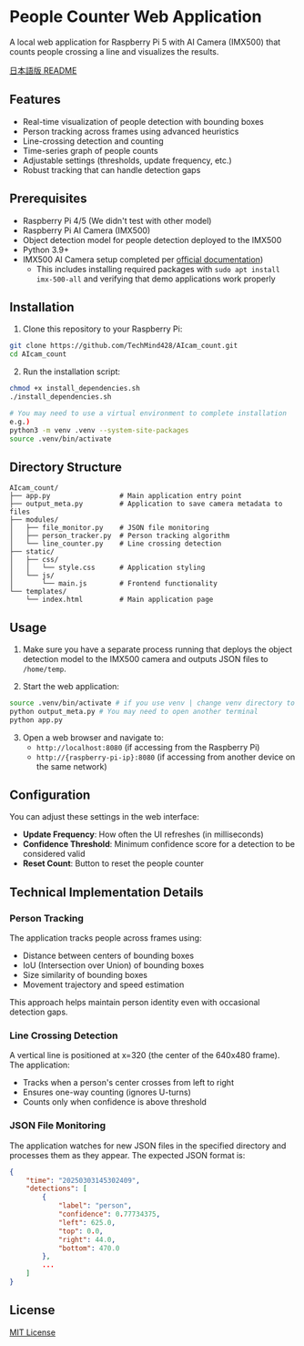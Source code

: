 # People Counter Web Application

A local web application for Raspberry Pi 5 with AI Camera (IMX500) that counts people crossing a line and visualizes the results.

[日本語版 README](README_ja.md)

## Features

- Real-time visualization of people detection with bounding boxes
- Person tracking across frames using advanced heuristics
- Line-crossing detection and counting
- Time-series graph of people counts
- Adjustable settings (thresholds, update frequency, etc.)
- Robust tracking that can handle detection gaps

## Prerequisites

- Raspberry Pi 4/5 (We didn't test with other model)
- Raspberry Pi AI Camera (IMX500)
- Object detection model for people detection deployed to the IMX500
- Python 3.9+
- IMX500 AI Camera setup completed per [official documentation](https://www.raspberrypi.com/documentation/accessories/ai-camera.html))
  - This includes installing required packages with `sudo apt install imx-500-all` and verifying that demo applications work properly

## Installation

1. Clone this repository to your Raspberry Pi:

```bash
git clone https://github.com/TechMind428/AIcam_count.git
cd AIcam_count
```

2. Run the installation script:

```bash
chmod +x install_dependencies.sh
./install_dependencies.sh

# You may need to use a virtual environment to complete installation
e.g.)
python3 -m venv .venv --system-site-packages
source .venv/bin/activate
```

## Directory Structure

```
AIcam_count/
├── app.py                 # Main application entry point
├── output_meta.py         # Application to save camera metadata to files
├── modules/
│   ├── file_monitor.py    # JSON file monitoring
│   ├── person_tracker.py  # Person tracking algorithm
│   └── line_counter.py    # Line crossing detection
├── static/
│   ├── css/
│   │   └── style.css      # Application styling
│   └── js/
│       └── main.js        # Frontend functionality
└── templates/
    └── index.html         # Main application page
```

## Usage

1. Make sure you have a separate process running that deploys the object detection model to the IMX500 camera and outputs JSON files to `/home/temp`.

2. Start the web application:

```bash
source .venv/bin/activate # if you use venv | change venv directory to your environment
python output_meta.py # You may need to open another terminal
python app.py
```

3. Open a web browser and navigate to:
   - `http://localhost:8080` (if accessing from the Raspberry Pi)
   - `http://{raspberry-pi-ip}:8080` (if accessing from another device on the same network)

## Configuration

You can adjust these settings in the web interface:

- **Update Frequency**: How often the UI refreshes (in milliseconds)
- **Confidence Threshold**: Minimum confidence score for a detection to be considered valid
- **Reset Count**: Button to reset the people counter

## Technical Implementation Details

### Person Tracking

The application tracks people across frames using:

- Distance between centers of bounding boxes
- IoU (Intersection over Union) of bounding boxes
- Size similarity of bounding boxes
- Movement trajectory and speed estimation

This approach helps maintain person identity even with occasional detection gaps.

### Line Crossing Detection

A vertical line is positioned at x=320 (the center of the 640x480 frame). The application:

- Tracks when a person's center crosses from left to right
- Ensures one-way counting (ignores U-turns)
- Counts only when confidence is above threshold

### JSON File Monitoring

The application watches for new JSON files in the specified directory and processes them as they appear. The expected JSON format is:

```json
{
    "time": "20250303145302409",
    "detections": [
        {
            "label": "person",
            "confidence": 0.77734375,
            "left": 625.0,
            "top": 0.0,
            "right": 44.0,
            "bottom": 470.0
        },
        ...
    ]
}
```

## License

[MIT License](LICENSE)
